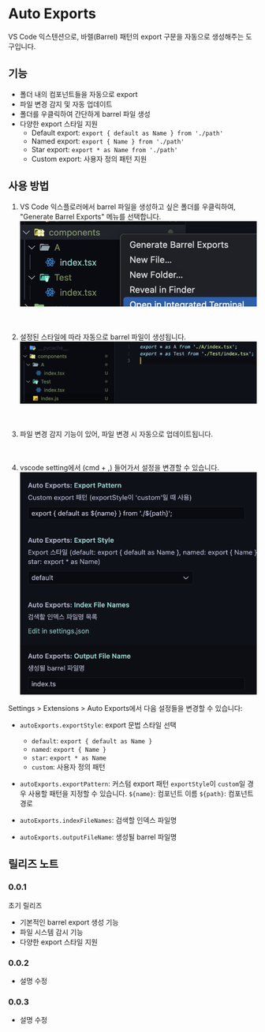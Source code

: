 # Auto Exports

VS Code 익스텐션으로, 바렐(Barrel) 패턴의 export 구문을 자동으로 생성해주는 도구입니다.

## 기능

- 폴더 내의 컴포넌트들을 자동으로 export
- 파일 변경 감지 및 자동 업데이트
- 폴더를 우클릭하여 간단하게 barrel 파일 생성
- 다양한 export 스타일 지원
  - Default export: `export { default as Name } from './path'`
  - Named export: `export { Name } from './path'`
  - Star export: `export * as Name from './path'`
  - Custom export: 사용자 정의 패턴 지원

## 사용 방법

1. VS Code 익스플로러에서 barrel 파일을 생성하고 싶은 폴더를 우클릭하여, "Generate Barrel Exports" 메뉴를 선택합니다.
   ![우클릭 메뉴](images/rightClickExample.png)
   <br/>
   <br/>
   <br/>
2. 설정된 스타일에 따라 자동으로 barrel 파일이 생성됩니다.
   ![생성 결과 메뉴](images/resultExample.png)
   <br/>
   <br/>
   <br/>
3. 파일 변경 감지 기능이 있어, 파일 변경 시 자동으로 업데이트됩니다.
   <br/>
   <br/>
   <br/>

4. vscode setting에서 (cmd + ,) 들어가서 설정을 변경할 수 있습니다.
   ![설정 화면](images/settingExample.png)

Settings > Extensions > Auto Exports에서 다음 설정들을 변경할 수 있습니다:

- `autoExports.exportStyle`: export 문법 스타일 선택

  - `default`: `export { default as Name }`
  - `named`: `export { Name }`
  - `star`: `export * as Name`
  - `custom`: 사용자 정의 패턴

- `autoExports.exportPattern`: 커스텀 export 패턴
  `exportStyle`이 `custom`일 경우 사용할 패턴을 지정할 수 있습니다.
  `${name}`: 컴포넌트 이름
  `${path}`: 컴포넌트 경로
- `autoExports.indexFileNames`: 검색할 인덱스 파일명
- `autoExports.outputFileName`: 생성될 barrel 파일명

## 릴리즈 노트

### 0.0.1

초기 릴리즈

- 기본적인 barrel export 생성 기능
- 파일 시스템 감시 기능
- 다양한 export 스타일 지원

### 0.0.2

- 설명 수정

### 0.0.3

- 설명 수정
